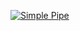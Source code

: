[![Simple Pipe](https://github.com/dtbuegeCS50/greetings-add/actions/workflows/pipeline.yml/badge.svg)](https://github.com/dtbuegeCS50/greetings-add/actions/workflows/pipeline.yml)
